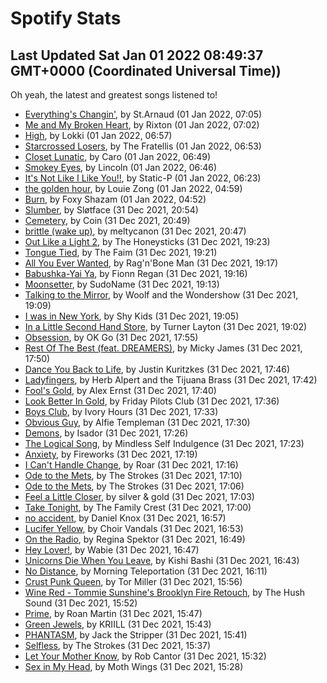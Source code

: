 
# Spotify Stats
## Last Updated Sat Jan 01 2022 08:49:37 GMT+0000 (Coordinated Universal Time))

Oh yeah, the latest and greatest songs listened to!

- [Everything's Changin'](https://www.last.fm/music/St.Arnaud/_/Everything%27s+Changin%27), by St.Arnaud (01 Jan 2022, 07:05)
- [Me and My Broken Heart](https://www.last.fm/music/Rixton/_/Me+and+My+Broken+Heart), by Rixton (01 Jan 2022, 07:02)
- [High](https://www.last.fm/music/Lokki/_/High), by Lokki (01 Jan 2022, 06:57)
- [Starcrossed Losers](https://www.last.fm/music/The+Fratellis/_/Starcrossed+Losers), by The Fratellis (01 Jan 2022, 06:53)
- [Closet Lunatic](https://www.last.fm/music/Caro/_/Closet+Lunatic), by Caro (01 Jan 2022, 06:49)
- [Smokey Eyes](https://www.last.fm/music/Lincoln/_/Smokey+Eyes), by Lincoln (01 Jan 2022, 06:46)
- [It's Not Like I Like You!!](https://www.last.fm/music/Static-P/_/It%27s+Not+Like+I+Like+You!!), by Static-P (01 Jan 2022, 06:23)
- [the golden hour](https://www.last.fm/music/Louie+Zong/_/the+golden+hour), by Louie Zong (01 Jan 2022, 04:59)
- [Burn](https://www.last.fm/music/Foxy+Shazam/_/Burn), by Foxy Shazam (01 Jan 2022, 04:52)
- [Slumber](https://www.last.fm/music/Sl%C3%B8tface/_/Slumber), by Sløtface (31 Dec 2021, 20:54)
- [Cemetery](https://www.last.fm/music/Coin/_/Cemetery), by Coin (31 Dec 2021, 20:49)
- [brittle (wake up)](https://www.last.fm/music/meltycanon/_/brittle+(wake+up)), by meltycanon (31 Dec 2021, 20:47)
- [Out Like a Light 2](https://www.last.fm/music/The+Honeysticks/_/Out+Like+a+Light+2), by The Honeysticks (31 Dec 2021, 19:23)
- [Tongue Tied](https://www.last.fm/music/The+Faim/_/Tongue+Tied), by The Faim (31 Dec 2021, 19:21)
- [All You Ever Wanted](https://www.last.fm/music/Rag%27n%27Bone+Man/_/All+You+Ever+Wanted), by Rag'n'Bone Man (31 Dec 2021, 19:17)
- [Babushka-Yai Ya](https://www.last.fm/music/Fionn+Regan/_/Babushka-Yai+Ya), by Fionn Regan (31 Dec 2021, 19:16)
- [Moonsetter](https://www.last.fm/music/SudoName/_/Moonsetter), by SudoName (31 Dec 2021, 19:13)
- [Talking to the Mirror](https://www.last.fm/music/Woolf+and+the+Wondershow/_/Talking+to+the+Mirror), by Woolf and the Wondershow (31 Dec 2021, 19:09)
- [I was in New York](https://www.last.fm/music/Shy+Kids/_/I+was+in+New+York), by Shy Kids (31 Dec 2021, 19:05)
- [In a Little Second Hand Store](https://www.last.fm/music/Turner+Layton/_/In+a+Little+Second+Hand+Store), by Turner Layton (31 Dec 2021, 19:02)
- [Obsession](https://www.last.fm/music/OK+Go/_/Obsession), by OK Go (31 Dec 2021, 17:55)
- [Rest Of The Best (feat. DREAMERS)](https://www.last.fm/music/Micky+James/_/Rest+Of+The+Best+(feat.+DREAMERS)), by Micky James (31 Dec 2021, 17:50)
- [Dance You Back to Life](https://www.last.fm/music/Justin+Kuritzkes/_/Dance+You+Back+to+Life), by Justin Kuritzkes (31 Dec 2021, 17:46)
- [Ladyfingers](https://www.last.fm/music/Herb+Alpert+and+the+Tijuana+Brass/_/Ladyfingers), by Herb Alpert and the Tijuana Brass (31 Dec 2021, 17:42)
- [Fool's Gold](https://www.last.fm/music/Alex+Ernst/_/Fool%27s+Gold), by Alex Ernst (31 Dec 2021, 17:40)
- [Look Better In Gold](https://www.last.fm/music/Friday+Pilots+Club/_/Look+Better+In+Gold), by Friday Pilots Club (31 Dec 2021, 17:36)
- [Boys Club](https://www.last.fm/music/Ivory+Hours/_/Boys+Club), by Ivory Hours (31 Dec 2021, 17:33)
- [Obvious Guy](https://www.last.fm/music/Alfie+Templeman/_/Obvious+Guy), by Alfie Templeman (31 Dec 2021, 17:30)
- [Demons](https://www.last.fm/music/Isador/_/Demons), by Isador (31 Dec 2021, 17:26)
- [The Logical Song](https://www.last.fm/music/Mindless+Self+Indulgence/_/The+Logical+Song), by Mindless Self Indulgence (31 Dec 2021, 17:23)
- [Anxiety](https://www.last.fm/music/Fireworks/_/Anxiety), by Fireworks (31 Dec 2021, 17:19)
- [I Can't Handle Change](https://www.last.fm/music/Roar/_/I+Can%27t+Handle+Change), by Roar (31 Dec 2021, 17:16)
- [Ode to the Mets](https://www.last.fm/music/The+Strokes/_/Ode+to+the+Mets), by The Strokes (31 Dec 2021, 17:10)
- [Ode to the Mets](https://www.last.fm/music/The+Strokes/_/Ode+to+the+Mets), by The Strokes (31 Dec 2021, 17:06)
- [Feel a Little Closer](https://www.last.fm/music/silver+&+gold/_/Feel+a+Little+Closer), by silver & gold (31 Dec 2021, 17:03)
- [Take Tonight](https://www.last.fm/music/The+Family+Crest/_/Take+Tonight), by The Family Crest (31 Dec 2021, 17:00)
- [no accident](https://www.last.fm/music/Daniel+Knox/_/no+accident), by Daniel Knox (31 Dec 2021, 16:57)
- [Lucifer Yellow](https://www.last.fm/music/Choir+Vandals/_/Lucifer+Yellow), by Choir Vandals (31 Dec 2021, 16:53)
- [On the Radio](https://www.last.fm/music/Regina+Spektor/_/On+the+Radio), by Regina Spektor (31 Dec 2021, 16:49)
- [Hey Lover!](https://www.last.fm/music/Wabie/_/Hey+Lover!), by Wabie (31 Dec 2021, 16:47)
- [Unicorns Die When You Leave](https://www.last.fm/music/Kishi+Bashi/_/Unicorns+Die+When+You+Leave), by Kishi Bashi (31 Dec 2021, 16:43)
- [No Distance](https://www.last.fm/music/Morning+Teleportation/_/No+Distance), by Morning Teleportation (31 Dec 2021, 16:11)
- [Crust Punk Queen](https://www.last.fm/music/Tor+Miller/_/Crust+Punk+Queen), by Tor Miller (31 Dec 2021, 15:56)
- [Wine Red - Tommie Sunshine's Brooklyn Fire Retouch](https://www.last.fm/music/The+Hush+Sound/_/Wine+Red+-+Tommie+Sunshine%27s+Brooklyn+Fire+Retouch), by The Hush Sound (31 Dec 2021, 15:52)
- [Prime](https://www.last.fm/music/Roan+Martin/_/Prime), by Roan Martin (31 Dec 2021, 15:47)
- [Green Jewels](https://www.last.fm/music/KRIILL/_/Green+Jewels), by KRIILL (31 Dec 2021, 15:43)
- [PHANTASM](https://www.last.fm/music/Jack+the+Stripper/_/PHANTASM), by Jack the Stripper (31 Dec 2021, 15:41)
- [Selfless](https://www.last.fm/music/The+Strokes/_/Selfless), by The Strokes (31 Dec 2021, 15:37)
- [Let Your Mother Know](https://www.last.fm/music/Rob+Cantor/_/Let+Your+Mother+Know), by Rob Cantor (31 Dec 2021, 15:32)
- [Sex in My Head](https://www.last.fm/music/Moth+Wings/_/Sex+in+My+Head), by Moth Wings (31 Dec 2021, 15:28)
